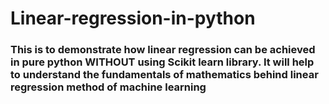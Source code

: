 # Linear-regression-in-python
### This is to demonstrate how linear regression can be achieved in pure python WITHOUT using Scikit learn library. It will help to understand the fundamentals of mathematics behind linear regression method of machine learning
